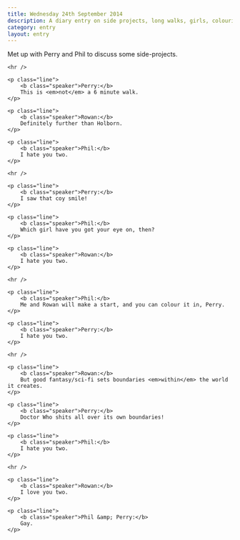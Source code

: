 ```yaml
---
title: Wednesday 24th September 2014
description: A diary entry on side projects, long walks, girls, colouring things in, and the writing for Doctor Who
category: entry
layout: entry
---
```


Met up with Perry and Phil to discuss some side-projects.

<div class="dialogue">

    <hr />

    <p class="line">
        <b class="speaker">Perry:</b>
        This is <em>not</em> a 6 minute walk.
    </p>

    <p class="line">
        <b class="speaker">Rowan:</b>
        Definitely further than Holborn.
    </p>

    <p class="line">
        <b class="speaker">Phil:</b>
        I hate you two.
    </p>

    <hr />

    <p class="line">
        <b class="speaker">Perry:</b>
        I saw that coy smile!
    </p>

    <p class="line">
        <b class="speaker">Phil:</b>
        Which girl have you got your eye on, then?
    </p>

    <p class="line">
        <b class="speaker">Rowan:</b>
        I hate you two.
    </p>

    <hr />

    <p class="line">
        <b class="speaker">Phil:</b>
        Me and Rowan will make a start, and you can colour it in, Perry.
    </p>

    <p class="line">
        <b class="speaker">Perry:</b>
        I hate you two.
    </p>

    <hr />

    <p class="line">
        <b class="speaker">Rowan:</b>
        But good fantasy/sci-fi sets boundaries <em>within</em> the world it creates.
    </p>

    <p class="line">
        <b class="speaker">Perry:</b>
        Doctor Who shits all over its own boundaries!
    </p>

    <p class="line">
        <b class="speaker">Phil:</b>
        I hate you two.
    </p>

    <hr />

    <p class="line">
        <b class="speaker">Rowan:</b>
        I love you two.
    </p>

    <p class="line">
        <b class="speaker">Phil &amp; Perry:</b>
        Gay.
    </p>

</div>
